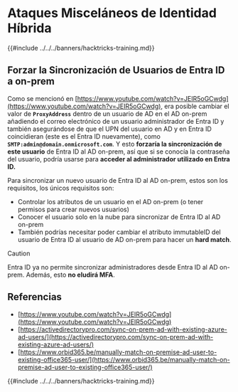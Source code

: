 # Ataques Misceláneos de Identidad Híbrida

{{#include ../../../banners/hacktricks-training.md}}


## Forzar la Sincronización de Usuarios de Entra ID a on-prem

Como se mencionó en [https://www.youtube.com/watch?v=JEIR5oGCwdg](https://www.youtube.com/watch?v=JEIR5oGCwdg), era posible cambiar el valor de **`ProxyAddress`** dentro de un usuario de AD en el AD on-prem añadiendo el correo electrónico de un usuario administrador de Entra ID y también asegurándose de que el UPN del usuario en AD y en Entra ID coincidieran (este es el Entra ID nuevamente), como **`SMTP:admin@domain.onmicrosoft.com`**. Y esto **forzaría la sincronización de este usuario** de Entra ID al AD on-prem, así que si se conocía la contraseña del usuario, podría usarse para **acceder al administrador utilizado en Entra ID.**

Para sincronizar un nuevo usuario de Entra ID al AD on-prem, estos son los requisitos, los únicos requisitos son:

- Controlar los atributos de un usuario en el AD on-prem (o tener permisos para crear nuevos usuarios)
- Conocer el usuario solo en la nube para sincronizar de Entra ID al AD on-prem
- También podrías necesitar poder cambiar el atributo immutableID del usuario de Entra ID al usuario de AD on-prem para hacer un **hard match**.


> [!CAUTION]
> Entra ID ya no permite sincronizar administradores desde Entra ID al AD on-prem.
> Además, esto **no eludirá MFA**.



## Referencias

- [https://www.youtube.com/watch?v=JEIR5oGCwdg](https://www.youtube.com/watch?v=JEIR5oGCwdg)
- [https://activedirectorypro.com/sync-on-prem-ad-with-existing-azure-ad-users/](https://activedirectorypro.com/sync-on-prem-ad-with-existing-azure-ad-users/)
- [https://www.orbid365.be/manually-match-on-premise-ad-user-to-existing-office365-user/](https://www.orbid365.be/manually-match-on-premise-ad-user-to-existing-office365-user/)

{{#include ../../../banners/hacktricks-training.md}}
